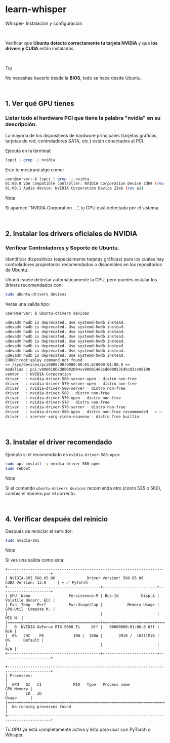 # learn-whisper
Whisper- Instalación y configuración

<br/>

Verificar que **Ubuntu detecta correctamente tu tarjeta NVIDIA** y que **los drivers y CUDA** están instalados.

<br/>

> [!TIP]
> No necesitas hacerlo desde la **BIOS**, todo se hace desde Ubuntu.

<br/>

## 1. Ver qué GPU tienes

### Listar todo el hardware PCI que tiene la palabra "nvidia" en su descripción.

La mayoría de los dispositivos de hardware principales (tarjetas gráficas, tarjetas de red, controladores SATA, etc.) están conectados al PCI.

Ejecuta en la terminal:

```bash
lspci | grep -i nvidia
```

Esto te mostrará algo como:

```bash
user@server:~$ lspci | grep -i nvidia
01:00.0 VGA compatible controller: NVIDIA Corporation Device 2d04 (rev a1)
01:00.1 Audio device: NVIDIA Corporation Device 22eb (rev a1)
```

> [!NOTE]
>  Si aparece “NVIDIA Corporation …”, tu GPU está detectada por el sistema.


<br/>

## 2. Instalar los drivers oficiales de NVIDIA

### Verificar Controladores y Soporte de Ubuntu.

Identificar dispositivos (especialmente tarjetas gráficas) para los cuales hay controladores propietarios recomendados o disponibles en los repositorios de Ubuntu.  

Ubuntu suele detectar automáticamente la GPU, pero puedes instalar los drivers recomendados con:

```bash
sudo ubuntu-drivers devices
```

Verás una salida tipo:

```bash
user@server: $ ubuntu-drivers devices

udevadm hwdb is deprecated. Use systemd-hwdb instead.
udevadm hwdb is deprecated. Use systemd-hwdb instead.
udevadm hwdb is deprecated. Use systemd-hwdb instead.
udevadm hwdb is deprecated. Use systemd-hwdb instead.
udevadm hwdb is deprecated. Use systemd-hwdb instead.
udevadm hwdb is deprecated. Use systemd-hwdb instead.
udevadm hwdb is deprecated. Use systemd-hwdb instead.
udevadm hwdb is deprecated. Use systemd-hwdb instead.
ERROR:root:aplay command not found
== /sys/devices/pci0000:00/0000:00:01.0/0000:01:00.0 ==
modalias : pci:v000010DEd00002D04sv00001462sd00005354bc03sc00i00
vendor   : NVIDIA Corporation
driver   : nvidia-driver-580-server-open - distro non-free
driver   : nvidia-driver-570-server-open - distro non-free
driver   : nvidia-driver-580-server - distro non-free
driver   : nvidia-driver-580 - distro non-free
driver   : nvidia-driver-570-open - distro non-free
driver   : nvidia-driver-570 - distro non-free
driver   : nvidia-driver-570-server - distro non-free
driver   : nvidia-driver-580-open - distro non-free recommended   ← ✅ recomendado
driver   : xserver-xorg-video-nouveau - distro free builtin
```

<br/>

## 3. Instalar el driver recomendado

Ejemplo si el recomendado es `nvidia-driver-580-open`:

```bash
sudo apt install -y nvidia-driver-580-open
sudo reboot
```

> [!NOTE]
> Si el comando `ubuntu-drivers devices` recomienda otro (como 535 o 560), cambia el número por el correcto.

<br/>

## 4. Verificar después del reinicio

Después de reiniciar el servidor:

```bash
sudo nvidia-smi
```

> [!NOTE]
> Si ves una salida como esta:
> 
> ```
> +-----------------------------------------------------------------------------------------+
> | NVIDIA-SMI 580.65.06              Driver Version: 580.65.06      CUDA Version: 13.0     | ← ✅ PyTorch
> +-----------------------------------------+------------------------+----------------------+
> | GPU  Name                 Persistence-M | Bus-Id          Disp.A | Volatile Uncorr. ECC |
> | Fan  Temp   Perf          Pwr:Usage/Cap |           Memory-Usage | GPU-Util  Compute M. |
> |                                         |                        |               MIG M. |
> |=========================================+========================+======================|
> |   0  NVIDIA GeForce RTX 5060 Ti     Off |   00000000:01:00.0 Off |                  N/A |
> |  0%   29C    P8             10W /  180W |       2MiB /  16311MiB |      0%      Default |
> |                                         |                        |                  N/A |
> +-----------------------------------------+------------------------+----------------------+
> 
> +-----------------------------------------------------------------------------------------+
> | Processes:                                                                              |
> |  GPU   GI   CI              PID   Type   Process name                        GPU Memory |
> |        ID   ID                                                               Usage      |
> |=========================================================================================|
> |  No running processes found                                                             |
> +-----------------------------------------------------------------------------------------+
> ```
>
> Tu GPU ya está completamente activa y lista para usar con PyTorch o Whisper.

<br/>
